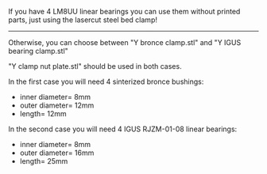 If you have 4 LM8UU linear bearings you can use them without printed parts, just using the lasercut steel bed clamp!

----

Otherwise, you can choose between "Y bronce clamp.stl" and "Y IGUS bearing clamp.stl"

"Y clamp nut plate.stl" should be used in both cases.

In the first case you will need 4 sinterized bronce bushings:
- inner diameter= 8mm
- outer diameter= 12mm
- length= 12mm

In the second case you will need 4 IGUS RJZM-01-08 linear bearings:
- inner diameter= 8mm
- outer diameter= 16mm
- length= 25mm
